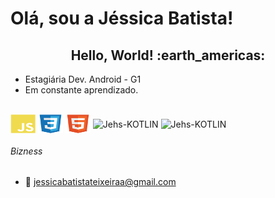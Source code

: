 <h1>Olá, sou a Jéssica Batista!</h1>
<h2 align="center">Hello, World! :earth_americas:</h2>




- Estagiária  Dev.  Android  - G1
- Em constante aprendizado. 


 <div style="display: inline_block"><br>
 <img align="center" alt="Jehs-Js" height="30" width="40" src="https://raw.githubusercontent.com/devicons/devicon/master/icons/javascript/javascript-plain.svg">
 <img align="center" alt="Jehs-CSS" height="30" width="40" src="https://raw.githubusercontent.com/devicons/devicon/master/icons/css3/css3-original.svg">
 <img align="center" alt="Jehs-HTML" height="30" width="40" src="https://raw.githubusercontent.com/devicons/devicon/master/icons/html5/html5-original.svg">
 <img align="center" alt="Jehs-KOTLIN" height="45" width="50"src="https://img.icons8.com/color/144/undefined/android-os.png"/>
 <img align="center" alt="Jehs-KOTLIN" height="40" width="40" src="https://img.icons8.com/color/144/undefined/kotlin.png"/>


 
 ###### Bizness

- :email: jessicabatistateixeiraa@gmail.com

 

 
 
 
